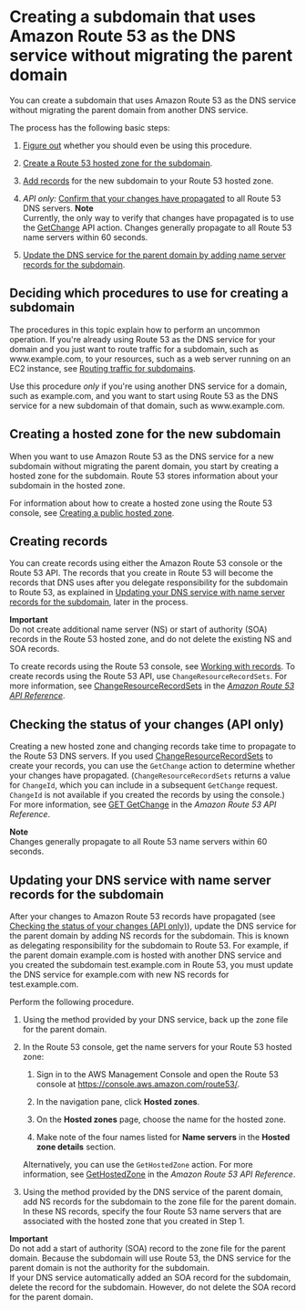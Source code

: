 # Creating a subdomain that uses Amazon Route 53 as the DNS service without migrating the parent domain<a name="CreatingNewSubdomain"></a>

You can create a subdomain that uses Amazon Route 53 as the DNS service without migrating the parent domain from another DNS service\.

The process has the following basic steps:

1. [Figure out](#decide-procedure-create-subdomain) whether you should even be using this procedure\.

1. [Create a Route 53 hosted zone for the subdomain](#CreateZoneNewSubdomain)\.

1. [Add records](#AddNewSubdomainRecords) for the new subdomain to your Route 53 hosted zone\.

1. *API only:* [Confirm that your changes have propagated](#CheckStatusNewSubdomain) to all Route 53 DNS servers\.
**Note**  
Currently, the only way to verify that changes have propagated is to use the [GetChange](https://docs.aws.amazon.com/Route53/latest/APIReference/API_GetChange.html) API action\. Changes generally propagate to all Route 53 name servers within 60 seconds\.

1. [Update the DNS service for the parent domain by adding name server records for the subdomain](#UpdateDNSParentDomain)\.

## Deciding which procedures to use for creating a subdomain<a name="decide-procedure-create-subdomain"></a>

The procedures in this topic explain how to perform an uncommon operation\. If you're already using Route 53 as the DNS service for your domain and you just want to route traffic for a subdomain, such as www\.example\.com, to your resources, such as a web server running on an EC2 instance, see [Routing traffic for subdomains](dns-routing-traffic-for-subdomains.md)\.

Use this procedure *only* if you're using another DNS service for a domain, such as example\.com, and you want to start using Route 53 as the DNS service for a new subdomain of that domain, such as www\.example\.com\.

## Creating a hosted zone for the new subdomain<a name="CreateZoneNewSubdomain"></a>

When you want to use Amazon Route 53 as the DNS service for a new subdomain without migrating the parent domain, you start by creating a hosted zone for the subdomain\. Route 53 stores information about your subdomain in the hosted zone\.

For information about how to create a hosted zone using the Route 53 console, see [Creating a public hosted zone](CreatingHostedZone.md)\.

## Creating records<a name="AddNewSubdomainRecords"></a>

You can create records using either the Amazon Route 53 console or the Route 53 API\. The records that you create in Route 53 will become the records that DNS uses after you delegate responsibility for the subdomain to Route 53, as explained in [Updating your DNS service with name server records for the subdomain](#UpdateDNSParentDomain), later in the process\.

**Important**  
Do not create additional name server \(NS\) or start of authority \(SOA\) records in the Route 53 hosted zone, and do not delete the existing NS and SOA records\. 

To create records using the Route 53 console, see [Working with records](rrsets-working-with.md)\. To create records using the Route 53 API, use `ChangeResourceRecordSets`\. For more information, see [ChangeResourceRecordSets](https://docs.aws.amazon.com/Route53/latest/APIReference/API_ChangeResourceRecordSets.html) in the *[Amazon Route 53 API Reference](https://docs.aws.amazon.com/Route53/latest/APIReference/)*\.

## Checking the status of your changes \(API only\)<a name="CheckStatusNewSubdomain"></a>

Creating a new hosted zone and changing records take time to propagate to the Route 53 DNS servers\. If you used [ChangeResourceRecordSets](https://docs.aws.amazon.com/Route53/latest/APIReference/API_ChangeResourceRecordSets.html) to create your records, you can use the `GetChange` action to determine whether your changes have propagated\. \(`ChangeResourceRecordSets` returns a value for `ChangeId`, which you can include in a subsequent `GetChange` request\. `ChangeId` is not available if you created the records by using the console\.\) For more information, see [GET GetChange](https://docs.aws.amazon.com/Route53/latest/APIReference/API_GetChange.html) in the *Amazon Route 53 API Reference*\.

**Note**  
Changes generally propagate to all Route 53 name servers within 60 seconds\.

## Updating your DNS service with name server records for the subdomain<a name="UpdateDNSParentDomain"></a>

After your changes to Amazon Route 53 records have propagated \(see [Checking the status of your changes \(API only\)](#CheckStatusNewSubdomain)\), update the DNS service for the parent domain by adding NS records for the subdomain\. This is known as delegating responsibility for the subdomain to Route 53\. For example, if the parent domain example\.com is hosted with another DNS service and you created the subdomain test\.example\.com in Route 53, you must update the DNS service for example\.com with new NS records for test\.example\.com\.

Perform the following procedure\.

1. Using the method provided by your DNS service, back up the zone file for the parent domain\.

1. In the Route 53 console, get the name servers for your Route 53 hosted zone:

   1. Sign in to the AWS Management Console and open the Route 53 console at [https://console\.aws\.amazon\.com/route53/](https://console.aws.amazon.com/route53/)\.

   1. In the navigation pane, click **Hosted zones**\.

   1. On the **Hosted zones** page, choose the name for the hosted zone\.

   1. Make note of the four names listed for **Name servers** in the **Hosted zone details** section\.

   Alternatively, you can use the `GetHostedZone` action\. For more information, see [GetHostedZone](https://docs.aws.amazon.com/Route53/latest/APIReference/API_GetHostedZone.html) in the *Amazon Route 53 API Reference*\.

1. Using the method provided by the DNS service of the parent domain, add NS records for the subdomain to the zone file for the parent domain\. In these NS records, specify the four Route 53 name servers that are associated with the hosted zone that you created in Step 1\.

**Important**  
Do not add a start of authority \(SOA\) record to the zone file for the parent domain\. Because the subdomain will use Route 53, the DNS service for the parent domain is not the authority for the subdomain\.   
If your DNS service automatically added an SOA record for the subdomain, delete the record for the subdomain\. However, do not delete the SOA record for the parent domain\.